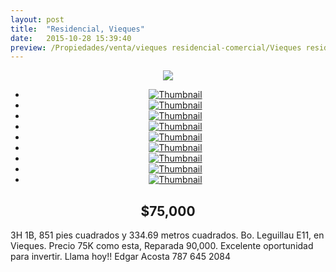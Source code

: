```yaml
---
layout: post
title:  "Residencial, Vieques"
date:   2015-10-28 15:39:40
preview: /Propiedades/venta/vieques residencial-comercial/Vieques residencial/IMG_4777.JPG
---
```


<center>
	<div class="mainImg">
		<img src="/Edweb/Propiedades/venta/vieques residencial-comercial/Vieques residencial/IMG_4777.JPG" class="custom">
	</div>
	<!--aqui comienza las fotos pequeñas -->
	<ul class="thumbnails">
	  <li>
	    <a href="/Edweb/Propiedades/venta/vieques residencial-comercial/Vieques residencial/IMG_4777.JPG">
	      <img class="tumbnails" src="/Edweb/Propiedades/venta/vieques residencial-comercial/Vieques residencial/IMG_4777.JPG" alt="Thumbnail">
	    </a>
	  </li>
	  <li>
	    <a href="/Edweb/Propiedades/venta/vieques residencial-comercial/Vieques residencial/IMG_4778.JPG">
	      <img class="tumbnails" src="/Edweb/Propiedades/venta/vieques residencial-comercial/Vieques residencial/IMG_4778.JPG" alt="Thumbnail">
	    </a>
	  </li>
	  <li>
	    <a href="/Edweb/Propiedades/venta/vieques residencial-comercial/Vieques residencial/IMG_4779.JPG">
	      <img class="tumbnails" src="/Edweb/Propiedades/venta/vieques residencial-comercial/Vieques residencial/IMG_4779.JPG" alt="Thumbnail">
	    </a>
	  </li>
	  <li>
	    <a href="/Edweb/Propiedades/venta/vieques residencial-comercial/Vieques residencial/IMG_9019.JPG">
	      <img class="tumbnails" src="/Edweb/Propiedades/venta/vieques residencial-comercial/Vieques residencial/IMG_9019.JPG" alt="Thumbnail">
	    </a>
	  </li>
	  <li>
	    <a href="/Edweb/Propiedades/venta/vieques residencial-comercial/Vieques residencial/IMG_9020.JPG">
	      <img class="tumbnails" src="/Edweb/Propiedades/venta/vieques residencial-comercial/Vieques residencial/IMG_9020.JPG" alt="Thumbnail">
	    </a>
	  </li>
	  <li>
	    <a href="/Edweb/Propiedades/venta/vieques residencial-comercial/Vieques residencial/IMG_9022.JPG">
	      <img class="tumbnails" src="/Edweb/Propiedades/venta/vieques residencial-comercial/Vieques residencial/IMG_9022.JPG" alt="Thumbnail">
	    </a>
	  </li>
	  <li>
	    <a href="/Edweb/Propiedades/venta/vieques residencial-comercial/Vieques residencial/IMG_9024.JPG">
	      <img class="tumbnails" src="/Edweb/Propiedades/venta/vieques residencial-comercial/Vieques residencial/IMG_9024.JPG" alt="Thumbnail">
	    </a>
	  </li>
	  <li>
	    <a href="/Edweb/Propiedades/venta/vieques residencial-comercial/Vieques residencial/IMG_9025.JPG">
	      <img class="tumbnails" src="/Edweb/Propiedades/venta/vieques residencial-comercial/Vieques residencial/IMG_9025.JPG" alt="Thumbnail">
	    </a>
	  </li>
	  <li>
	    <a href="/Edweb/Propiedades/venta/vieques residencial-comercial/Vieques residencial/IMG_9027.JPG">
	      <img class="tumbnails" src="/Edweb/Propiedades/venta/vieques residencial-comercial/Vieques residencial/IMG_9027.JPG" alt="Thumbnail">
	    </a>
	  </li>
	</ul>
	<script src="https://ajax.googleapis.com/ajax/libs/jquery/1.9.1/jquery.min.js"></script>
	<script type="text/javascript" src="/Edweb/js/jquery.simpleGal.js"></script>
	<script>
		$(document).ready(function () {
			$('.thumbnails').simpleGal({
				mainImage: '.custom'
			});
		});
	</script>
</center>

<center><h2>$75,000</h2></center>

3H 1B, 851 pies cuadrados y 334.69 metros cuadrados. Bo. Leguillau E11, en Vieques. Precio 75K como esta, Reparada 90,000. Excelente oportunidad para invertir. Llama hoy!! Edgar Acosta 787 645 2084
